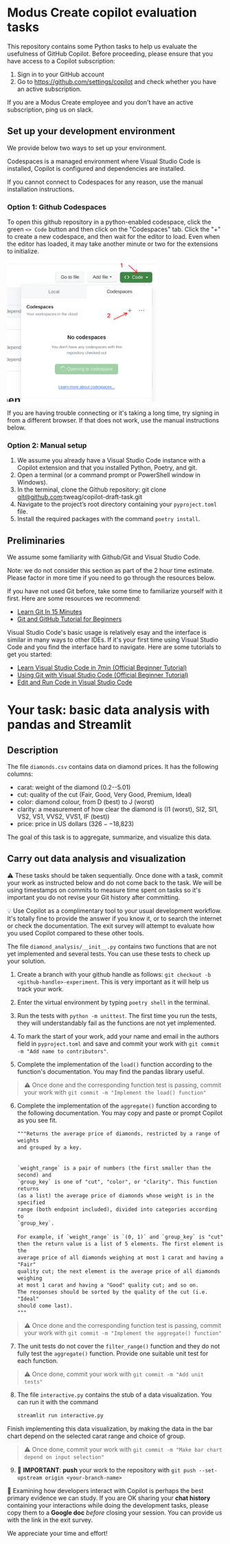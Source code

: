 # Modus Create copilot evaluation tasks

This repository contains some Python tasks to help us evaluate the usefulness
of GitHub Copilot. Before proceeding, please ensure that you have access
to a Copilot subscription:

1. Sign in to your GitHub account
2. Go to https://github.com/settings/copilot and check whether you have an active subscription.

If you are a Modus Create employee and you don't have an active subscription, ping us on slack.

## Set up your development environment

We provide below two ways to set up your environment.

Codespaces is a managed environment where Visual Studio Code is installed, 
Copilot is configured and dependencies are installed.

If you cannot connect to Codespaces for any reason, use the manual installation
instructions.

### Option 1: Github Codespaces
To open this github repository in a python-enabled codespace, click the green
`<> Code` button and then click on the "Codespaces" tab. Click the "+" to create
a new codespace, and then wait for the editor to load. Even when the editor has
loaded, it may take another minute or two for the extensions to initialize.

<img src='images/create_codespace.png' width='350'>

If you are having trouble connecting or it's taking a long time, try signing in
from a different browser. If that does not work, use the manual instructions
below.

### Option 2: Manual setup
1. We assume you already have a Visual Studio Code instance with a Copilot
  extension and that you installed Python, Poetry, and git.
2. Open a terminal (or a command prompt or PowerShell window in Windows).
3. In the terminal, clone the Github repository:
  git clone git@github.com:tweag/copilot-draft-task.git
4. Navigate to the project’s root directory containing your `pyproject.toml` file.
5. Install the required packages with the command `poetry install`.

## Preliminaries
We assume some familiarity with Github/Git and Visual Studio Code.

Note: we do not consider this section as part of the 2 hour time estimate.
Please factor in more time if you need to go through the
resources below.

If you have not used Git before, take some time to familiarize yourself with
it first. Here are some resources we recommend:
- [Learn Git In 15 Minutes](https://www.youtube.com/watch?v=USjZcfj8yxE)
- [Git and GitHub Tutorial for Beginners](https://www.youtube.com/watch?v=tRZGeaHPoaw)

Visual Studio Code's basic usage is relatively esay and the interface is similar
in many ways to other IDEs. If it's your first time using Visual Studio Code and you
find the interface hard to navigate. Here are some tutorials to get you started:
- [Learn Visual Studio Code in 7min (Official Beginner Tutorial)](https://www.youtube.com/watch?v=B-s71n0dHUk&list=PLj6YeMhvp2S5UgiQnBfvD7XgOMKs3O_G6&index=1)
- [Using Git with Visual Studio Code (Official Beginner Tutorial)](https://www.youtube.com/watch?v=i_23KUAEtUM&list=PLj6YeMhvp2S5UgiQnBfvD7XgOMKs3O_G6&index=2)
- [Edit and Run Code in Visual Studio Code](https://www.youtube.com/watch?v=MNBwGGwvvKE&list=PLj6YeMhvp2S5UgiQnBfvD7XgOMKs3O_G6&index=3)

# Your task: basic data analysis with pandas and Streamlit

## Description
The file `diamonds.csv` contains data on diamond prices. It has the following
columns:

- carat: weight of the diamond (0.2--5.01)
- cut: quality of the cut (Fair, Good, Very Good, Premium, Ideal)
- color: diamond colour, from D (best) to J (worst)
- clarity: a measurement of how clear the diamond is (I1 (worst), SI2, SI1, VS2, VS1, VVS2, VVS1, IF (best))
- price: price in US dollars ($326--$18,823)

The goal of this task is to aggregate, summarize, and visualize this data.

## Carry out data analysis and visualization
:warning: These tasks should be taken sequentially. Once done with a task,
commit your work as instructed below and do not come back to the task.
We will be using timestamps on commits to measure time spent on tasks so it's
important you do not revise your Git history after committing.

:bulb: Use Copilot as a complimentary tool to your usual development workflow.
It's totally fine to provide the answer if you know it, or to search the
internet or check the documentation. The exit survey will attempt to evaluate
how you used Copilot compared to these other tools.

The file `diamond_analysis/__init__.py` contains two functions that are not
yet implemented and several tests. You can use these tests to check up your
solution.
  
1. Create a branch with your github handle as follows:
  `git checkout -b <github-handle>-experiment`.
  This is very important as it will help us track your work.

2. Enter the virtual environment by typing `poetry shell` in the terminal.

3. Run the tests with `python -m unittest`. The first time you run the tests,
  they will understandably fail as the functions are not yet implemented.

4. To mark the start of your work, add your name and email in the authors field
  in `pyproject.toml` and save and commit your work with
  `git commit -m "Add name to contributors"`.

5. Complete the implementation of the `load()` function according to the
  function's documentation. You may find the pandas library useful.
  
  > :warning: Once done and the corresponding function test is passing, commit
  your work with `git commit -m "Implement the load() function"`

6. Complete the implementation of the `aggregate()` function according to the
  following documentation. You may copy and paste or prompt Copilot as you see fit.
    ```
    """Returns the average price of diamonds, restricted by a range of weights
    and grouped by a key.


    `weight_range` is a pair of numbers (the first smaller than the second) and
    `group_key` is one of "cut", "color", or "clarity". This function returns
    (as a list) the average price of diamonds whose weight is in the specified
    range (both endpoint included), divided into categories according to
    `group_key`.

    For example, if `weight_range` is `(0, 1)` and `group_key` is "cut"
    then the return value is a list of 5 elements. The first element is the
    average price of all diamonds weighing at most 1 carat and having a "Fair"
    quality cut; the next element is the average price of all diamonds weighing
    at most 1 carat and having a "Good" quality cut; and so on.
    The responses should be sorted by the quality of the cut (i.e. "Ideal"
    should come last).
    """
    ```
  
  > :warning: Once done and the corresponding function test is passing, commit
  your work with `git commit -m "Implement the aggregate() function"`

7. The unit tests do not cover the `filter_range()` function and they do not
  fully test the `aggregate()` function. Provide one suitable unit test for each
  function.
 
 > :warning: Once done, commit your work with `git commit -m "Add unit tests"`

8. The file `interactive.py` contains the stub of a data visualization. You can
  run it with the command

    ```sh
    streamlit run interactive.py
    ```

  Finish implementing this data visualization, by making the data in the bar
  chart depend on the selected carat range and choice of group.

  > :warning: Once done, commit your work with
  `git commit -m "Make bar chart depend on input selection"`

9. :stop_sign: **IMPORTANT**: **push** your work to the repository with
  `git push --set-upstream origin <your-branch-name>`

🤝 Examining how developers interact with Copilot is perhaps the best primary evidence we can study.
If you are OK sharing your **chat history** containing your interactions while doing the development tasks, please copy them to a **Google doc** _before_ closing your session.
You can provide us with the link in the exit survey.

We appreciate your time and effort!
